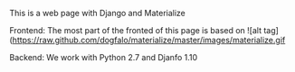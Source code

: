 This is a web page with Django and Materialize

Frontend:
The most part of the fronted of this page is based on
![alt tag](https://raw.github.com/dogfalo/materialize/master/images/materialize.gif

Backend:
We work with Python 2.7 and Djanfo 1.10
